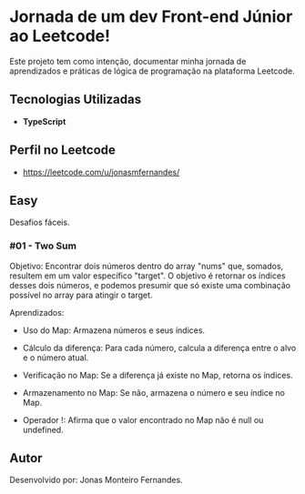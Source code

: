 # Jornada de um dev Front-end Júnior ao Leetcode!

Este projeto tem como intenção, documentar minha jornada de aprendizados e práticas de lógica de programação na plataforma Leetcode.

## Tecnologias Utilizadas

- **TypeScript**

## Perfil no Leetcode
- https://leetcode.com/u/jonasmfernandes/

## Easy 

Desafios fáceis.
### #01 - Two Sum

Objetivo:
Encontrar dois números dentro do array "nums" que, somados, resultem em um valor específico "target".  O objetivo é retornar os índices desses dois números, e podemos presumir que só existe uma combinação possível no array para atingir o target.

Aprendizados: 
- Uso do Map: Armazena números e seus índices.

- Cálculo da diferença: Para cada número, calcula a diferença entre o alvo e o número atual.

- Verificação no Map: Se a diferença já existe no Map, retorna os índices.

- Armazenamento no Map: Se não, armazena o número e seu índice no Map.

- Operador !: Afirma que o valor encontrado no Map não é null ou undefined.
  
## Autor 
Desenvolvido por: Jonas Monteiro Fernandes.
